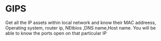 # GIPS
Get all the IP assets within local network and know their MAC addreess, Operating system, router ip, NEtbios ,DNS name,Host name. You will be able to know the ports open on that particular IP
